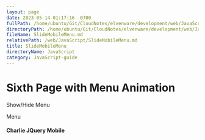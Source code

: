 ```yaml
---
layout: page
date: 2023-05-14 01:17:16 -0700
fullPath: /home/ubuntu/Git/CloudNotes/elvenware/development/web/JavaScript/SlideMobileMenu.md
directoryPath: /home/ubuntu/Git/CloudNotes/elvenware/development/web/JavaScript
fileName: SlideMobileMenu.md
relativePath: /web/JavaScript/SlideMobileMenu.md
title: SlideMobileMenu
directoryName: JavaScript
category: JavaScript-guide
---
```


Sixth Page with Menu Animation
==============================

Show/Hide Menu

Menu

#### Charlie JQuery Mobile
